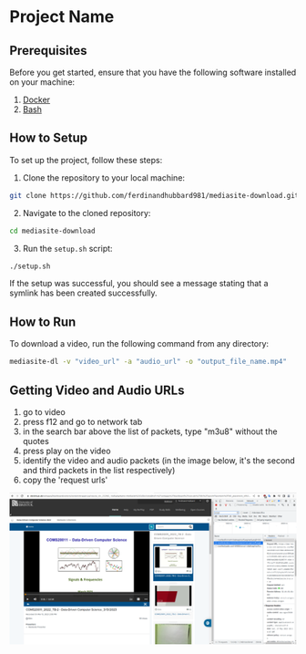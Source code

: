 # Project Name

## Prerequisites

Before you get started, ensure that you have the following software installed on your machine:

1. [Docker](https://www.docker.com/)
2. [Bash](https://www.gnu.org/software/bash/)

## How to Setup

To set up the project, follow these steps:

1. Clone the repository to your local machine:

```sh
git clone https://github.com/ferdinandhubbard981/mediasite-download.git
```

2. Navigate to the cloned repository:

```sh
cd mediasite-download
```

3. Run the `setup.sh` script:

```sh
./setup.sh
```

If the setup was successful, you should see a message stating that a symlink has been created successfully.

## How to Run

To download a video, run the following command from any directory:

```sh
mediasite-dl -v "video_url" -a "audio_url" -o "output_file_name.mp4"
```

## Getting Video and Audio URLs

1. go to video
2. press f12 and go to network tab
3. in the search bar above the list of packets, type "m3u8" without the quotes
4. press play on the video
5. identify the video and audio packets (in the image below, it's the second and third packets in the list respectively)
6. copy the 'request urls'

![usage-example](./images/usage-image.png)
